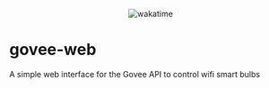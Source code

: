 <p align="center">
    <img alt="wakatime" src="https://wakatime.com/badge/user/2a0a4013-ea89-43b7-99d9-1a215b4c34d0/project/c86722cb-f0f8-4575-bd1c-9e2c8067daf8.svg?style=for-the-badge" />
</p>

# govee-web

A simple web interface for the Govee API to control wifi smart bulbs
